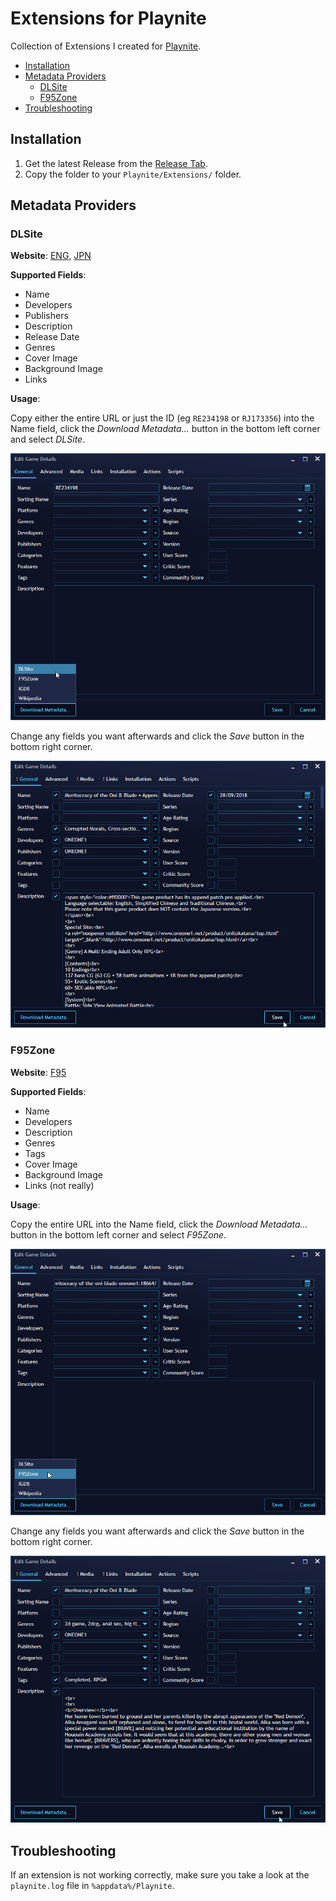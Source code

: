 # Extensions for Playnite

Collection of Extensions I created for [Playnite](https://github.com/JosefNemec/Playnite).

- [Installation](#installation)
- [Metadata Providers](#metadata-providers)
  - [DLSite](#dlsite)
  - [F95Zone](#f95zone)
- [Troubleshooting](#troubleshooting)

## Installation

1) Get the latest Release from the [Release Tab](https://github.com/erri120/Playnite.Extensions/releases/).
2) Copy the folder to your `Playnite/Extensions/` folder.

## Metadata Providers

### DLSite

**Website**: [ENG](https://www.dlsite.com/ecchi-eng/), [JPN](https://www.dlsite.com/maniax/)

**Supported Fields**:

- Name
- Developers
- Publishers
- Description
- Release Date
- Genres
- Cover Image
- Background Image
- Links

**Usage**:

Copy either the entire URL or just the ID (eg `RE234198` or `RJ173356`) into the Name field, click the _Download Metadata..._ button in the bottom left corner and select _DLSite_.

![how-to-dlsite-1](images/how-to-dlsite-1.png)

Change any fields you want afterwards and click the _Save_ button in the bottom right corner.

![how-to-dlsite-2](images/how-to-dlsite-2.png)

### F95Zone

**Website**: [F95](https://www.f95zone.to)

**Supported Fields**:

- Name
- Developers
- Description
- Genres
- Tags
- Cover Image
- Background Image
- Links (not really)

**Usage**:

Copy the entire URL into the Name field, click the _Download Metadata..._ button in the bottom left corner and select _F95Zone_.

![how-to-f95-1](images/how-to-f95-1.png)

Change any fields you want afterwards and click the _Save_ button in the bottom right corner.

![how-to-f95-2](images/how-to-f95-2.png)

## Troubleshooting

If an extension is not working correctly, make sure you take a look at the `playnite.log` file in `%appdata%/Playnite`.
